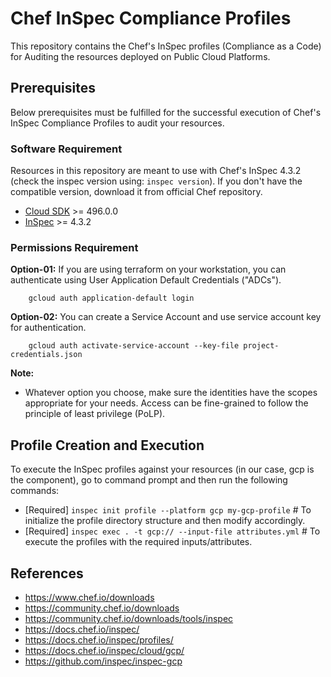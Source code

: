 # Chef InSpec Compliance Profiles
This repository contains the Chef's InSpec profiles (Compliance as a Code) for Auditing the resources deployed on Public Cloud Platforms.

## Prerequisites
Below prerequisites must be fulfilled for the successful execution of Chef's InSpec Compliance Profiles to audit your resources.

### Software Requirement
Resources in this repository are meant to use with Chef's InSpec 4.3.2 (check the inspec version using: `inspec version`). If you don't have the compatible version, download it from official Chef repository.

-   [Cloud SDK](https://cloud.google.com/sdk/install) >= 496.0.0
-   [InSpec](https://community.chef.io/downloads/tools/inspec) >= 4.3.2

### Permissions Requirement
**Option-01:** If you are using terraform on your workstation, you can authenticate using User Application Default Credentials ("ADCs").

```
    gcloud auth application-default login
```

**Option-02:** You can create a Service Account and use service account key for authentication.

```
    gcloud auth activate-service-account --key-file project-credentials.json
```

**Note:** 
- Whatever option you choose, make sure the identities have the scopes appropriate for your needs. Access can be fine-grained to follow the principle of least privilege (PoLP).

## Profile Creation and Execution
To execute the InSpec profiles against your resources (in our case, gcp is the component), go to command prompt and then run the following commands:

-   [Required] `inspec init profile --platform gcp my-gcp-profile` # To initialize the profile directory structure and then modify accordingly.
-   [Required] `inspec exec . -t gcp:// --input-file attributes.yml` # To execute the profiles with the required inputs/attributes.

## References
- https://www.chef.io/downloads
- https://community.chef.io/downloads
- https://community.chef.io/downloads/tools/inspec
- https://docs.chef.io/inspec/
- https://docs.chef.io/inspec/profiles/
- https://docs.chef.io/inspec/cloud/gcp/
- https://github.com/inspec/inspec-gcp
